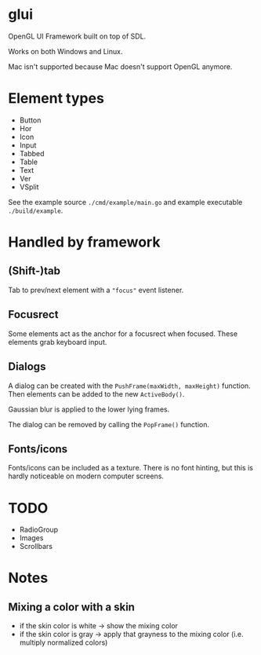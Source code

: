 # glui
OpenGL UI Framework built on top of SDL.

Works on both Windows and Linux.

Mac isn't supported because Mac doesn't support OpenGL anymore.

# Element types

* Button
* Hor
* Icon
* Input
* Tabbed
* Table
* Text
* Ver
* VSplit

See the example source `./cmd/example/main.go` and example executable `./build/example`.

# Handled by framework

## (Shift-)tab
Tab to prev/next element with a `"focus"` event listener.

## Focusrect
Some elements act as the anchor for a focusrect when focused. These elements grab keyboard input.

## Dialogs
A dialog can be created with the `PushFrame(maxWidth, maxHeight)` function. Then elements can be added to the new `ActiveBody()`. 

Gaussian blur is applied to the lower lying frames.

The dialog can be removed by calling the `PopFrame()` function.

## Fonts/icons
Fonts/icons can be included as a texture. There is no font hinting, but this is hardly noticeable on modern computer screens.

# TODO
* RadioGroup
* Images
* Scrollbars

# Notes
## Mixing a color with a skin
* if the skin color is white -> show the mixing color
* if the skin color is gray -> apply that grayness to the mixing color (i.e. multiply normalized colors)
